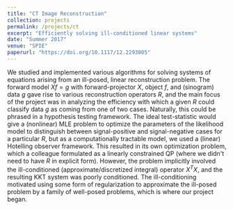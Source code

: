```yaml
---
title: "CT Image Reconstruction"
collection: projects
permalink: /projects/ct
excerpt: "Efficiently solving ill-conditioned linear systems"
date: "Summer 2017"
venue: "SPIE"
paperurl: "https://doi.org/10.1117/12.2293805"
---
```

We studied and implemented various algorithms for solving systems of equations arising from an ill-posed, linear reconstruction problem.
The forward model $Xf = g$ with forward-projector $X$, object $f$, and (sinogram) data $g$ gave rise to various reconstruction operators $R$, and the main focus of the project was in analyzing the efficiency with which a given $R$ could classify data $g$ as coming from one of two cases.
Naturally, this could be phrased in a hypothesis testing framework.
The ideal test-statistic would give a (nonlinear) MLE problem to optimize the parameters of the likelihood model to distinguish between signal-positive and signal-negative cases for a particular $R$, but as a computationally tractable model, we used a (linear) Hotelling observer framework.
This resulted in its own optimization problem, which a colleague formulated as a linearly constrained QP (where we didn't need to have $R$ in explicit form).
However, the problem implicitly involved the ill-conditioned (approximate/discretized integral) operator $X^T X$, and the resulting KKT system was poorly conditioned.
The ill-conditioning motivated using some form of regularization to approximate the ill-posed problem by a family of well-posed problems, which is where our project began.
